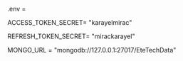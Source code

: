 

.env =

ACCESS_TOKEN_SECRET= "karayelmirac"

REFRESH_TOKEN_SECRET= "mirackarayel"

MONGO_URL = "mongodb://127.0.0.1:27017/EteTechData"

